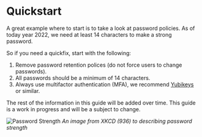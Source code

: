 # Quickstart

A great example where to start is to take a look at password policies.
As of today year 2022, we need at least 14 characters to make a strong password.

So if you need a quickfix, start with the following:
    
1. Remove password retention polices (do not force users to change passwords).
2. All passwords should be a minimum of 14 characters.
3. Always use multifactor authentication (MFA), we recommend [Yubikeys](https://www.yubico.com/) or similar.

The rest of the information in this guide will be added over time.
This guide is a work in progress and will be a subject to change.

![Password Strength](https://imgs.xkcd.com/comics/password_strength.png "https://xkcd.com/936/")
*An image from XKCD (936) to describing password strength*